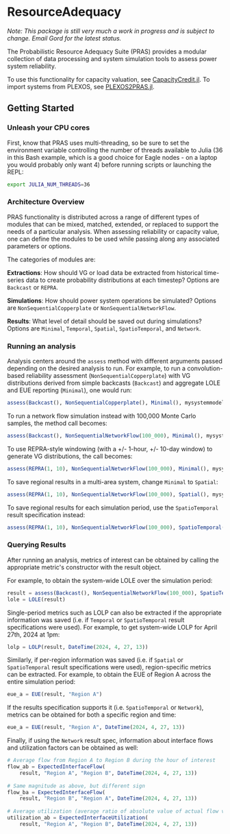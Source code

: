 # ResourceAdequacy

_Note: This package is still very much a work in progress and is subject
to change. Email Gord for the latest status._

The Probabilistic Resource Adequacy Suite (PRAS) provides a modular collection
of data processing and system simulation tools to assess power system reliability.

To use this functionality for capacity valuation, see
[CapacityCredit.jl](https://github.com/NREL/CapacityCredit.jl).
To import systems from PLEXOS, see
[PLEXOS2PRAS.jl](https://github.com/NREL/PLEXOS2PRAS.jl).

## Getting Started

### Unleash your CPU cores

First, know that PRAS uses multi-threading, so be
sure to set the environment variable controlling the number of threads
available to Julia (36 in this Bash example, which is a good choice for
Eagle nodes - on a laptop you would probably only want 4) before running
scripts or launching the REPL:

```sh
export JULIA_NUM_THREADS=36
```

### Architecture Overview

PRAS functionality is distributed across a range of different types of
modules that can be mixed, matched, extended, or replaced to support the needs
of a particular analysis. When assessing reliability or capacity value, one can
define the modules to be used while passing along any associated parameters
or options.

The categories of modules are:

**Extractions**: How should VG or load data be extracted from historical
time-series data to create probability distributions at each timestep?
Options are `Backcast` or `REPRA`.

**Simulations**: How should power system operations be simulated?
Options are `NonSequentialCopperplate` or `NonSequentialNetworkFlow`.

**Results**: What level of detail should be saved out during simulations?
Options are `Minimal`, `Temporal`, `Spatial`, `SpatioTemporal`, and `Network`.

### Running an analysis

Analysis centers around the `assess` method with different arguments passed
depending on the desired analysis to run.
For example, to run a convolution-based reliability assessment
(`NonSequentialCopperplate`) with VG distributions derived from simple
backcasts (`Backcast`) and aggregate LOLE and EUE reporting (`Minimal`),
one would run:

```julia
assess(Backcast(), NonSequentialCopperplate(), Minimal(), mysystemmodel)
```

To run a network flow simulation instead with 100,000 Monte Carlo samples,
the method call becomes:

```julia
assess(Backcast(), NonSequentialNetworkFlow(100_000), Minimal(), mysystemmodel)
```

To use REPRA-style windowing (with a +/- 1-hour, +/- 10-day window)
to generate VG distributions, the call becomes:

```julia
assess(REPRA(1, 10), NonSequentialNetworkFlow(100_000), Minimal(), mysystemmodel)
```

To save regional results in a multi-area system, change `Minimal` to `Spatial`:
```julia
assess(REPRA(1, 10), NonSequentialNetworkFlow(100_000), Spatial(), mysystemmodel)
```

To save regional results for each simulation period, use the `SpatioTemporal`
result specification instead:
```julia
assess(REPRA(1, 10), NonSequentialNetworkFlow(100_000), SpatioTemporal(), mysystemmodel)
```

### Querying Results

After running an analysis, metrics of interest can be obtained by calling the
appropriate metric's constructor with the result object.

For example, to obtain the system-wide LOLE over the simulation period:

```julia
result = assess(Backcast(), NonSequentialNetworkFlow(100_000), SpatioTemporal(), mysystemmodel)
lole = LOLE(result)
```
Single-period metrics such as LOLP can also be extracted if the appropriate
information was saved (i.e. if `Temporal` or `SpatioTemporal` result
specifications were used). For example, to get system-wide LOLP for April 27th,
2024 at 1pm:

```julia
lolp = LOLP(result, DateTime(2024, 4, 27, 13))
```

Similarly, if per-region information was saved (i.e. if `Spatial` or
`SpatioTemporal` result specifications were used), region-specific metrics
can be extracted. For example, to obtain the EUE of Region A across the entire
simulation period:

```julia
eue_a = EUE(result, "Region A")
```

If the results specification supports it (i.e. `SpatioTemporal` or `Network`),
metrics can be obtained for both a specific region and time:

```julia
eue_a = EUE(result, "Region A", DateTime(2024, 4, 27, 13))
```

Finally, if using the `Network` result spec, information about interface flows
and utilization factors can be obtained as well:

```julia
# Average flow from Region A to Region B during the hour of interest
flow_ab = ExpectedInterfaceFlow(
    result, "Region A", "Region B", DateTime(2024, 4, 27, 13))
    
# Same magnitude as above, but different sign
flow_ba = ExpectedInterfaceFlow(
    result, "Region B", "Region A", DateTime(2024, 4, 27, 13))
    
# Average utilization (average ratio of absolute value of actual flow vs maximum possible after outages)
utilization_ab = ExpectedInterfaceUtilization(
    result, "Region A", "Region B", DateTime(2024, 4, 27, 13))
```
